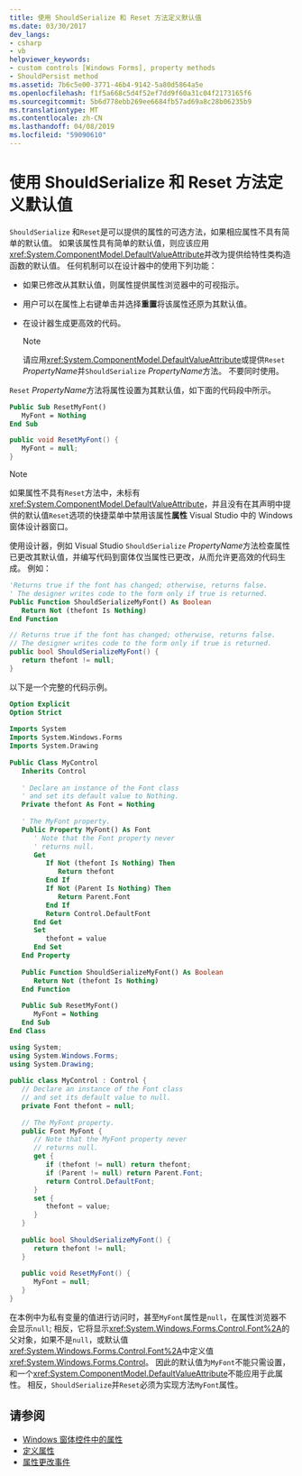 ```yaml
---
title: 使用 ShouldSerialize 和 Reset 方法定义默认值
ms.date: 03/30/2017
dev_langs:
- csharp
- vb
helpviewer_keywords:
- custom controls [Windows Forms], property methods
- ShouldPersist method
ms.assetid: 7b6c5e00-3771-46b4-9142-5a80d5864a5e
ms.openlocfilehash: f1f5a668c5d4f52ef7dd9f60a31c04f2173165f6
ms.sourcegitcommit: 5b6d778ebb269ee6684fb57ad69a8c28b06235b9
ms.translationtype: MT
ms.contentlocale: zh-CN
ms.lasthandoff: 04/08/2019
ms.locfileid: "59090610"
---
```

# <a name="defining-default-values-with-the-shouldserialize-and-reset-methods"></a>使用 ShouldSerialize 和 Reset 方法定义默认值
`ShouldSerialize` 和`Reset`是可以提供的属性的可选方法，如果相应属性不具有简单的默认值。 如果该属性具有简单的默认值，则应该应用<xref:System.ComponentModel.DefaultValueAttribute>并改为提供给特性类构造函数的默认值。 任何机制可以在设计器中的使用下列功能：  
  
-   如果已修改从其默认值，则属性提供属性浏览器中的可视指示。  
  
-   用户可以在属性上右键单击并选择**重置**将该属性还原为其默认值。  
  
-   在设计器生成更高效的代码。  
  
    > [!NOTE]
    >  请应用<xref:System.ComponentModel.DefaultValueAttribute>或提供`Reset` *PropertyName*并`ShouldSerialize` *PropertyName*方法。 不要同时使用。  
  
 `Reset` *PropertyName*方法将属性设置为其默认值，如下面的代码段中所示。  
  
```vb  
Public Sub ResetMyFont()  
   MyFont = Nothing  
End Sub  
```  
  
```csharp  
public void ResetMyFont() {  
   MyFont = null;  
}  
```  
  
> [!NOTE]
>  如果属性不具有`Reset`方法中，未标有<xref:System.ComponentModel.DefaultValueAttribute>，并且没有在其声明中提供的默认值`Reset`选项的快捷菜单中禁用该属性**属性** Visual Studio 中的 Windows 窗体设计器窗口。  
  
 使用设计器，例如 Visual Studio `ShouldSerialize` *PropertyName*方法检查属性已更改其默认值，并编写代码到窗体仅当属性已更改，从而允许更高效的代码生成。 例如：  
  
```vb  
'Returns true if the font has changed; otherwise, returns false.  
' The designer writes code to the form only if true is returned.  
Public Function ShouldSerializeMyFont() As Boolean  
   Return Not (thefont Is Nothing)  
End Function  
```  
  
```csharp  
// Returns true if the font has changed; otherwise, returns false.  
// The designer writes code to the form only if true is returned.  
public bool ShouldSerializeMyFont() {  
   return thefont != null;  
}  
```  
  
 以下是一个完整的代码示例。  
  
```vb  
Option Explicit  
Option Strict  
  
Imports System  
Imports System.Windows.Forms  
Imports System.Drawing  
  
Public Class MyControl  
   Inherits Control  
  
   ' Declare an instance of the Font class  
   ' and set its default value to Nothing.  
   Private thefont As Font = Nothing  
  
   ' The MyFont property.   
   Public Property MyFont() As Font  
      ' Note that the Font property never  
      ' returns null.  
      Get  
         If Not (thefont Is Nothing) Then  
            Return thefont  
         End If  
         If Not (Parent Is Nothing) Then  
            Return Parent.Font  
         End If  
         Return Control.DefaultFont  
      End Get  
      Set  
         thefont = value  
      End Set  
   End Property  
  
   Public Function ShouldSerializeMyFont() As Boolean  
      Return Not (thefont Is Nothing)  
   End Function  
  
   Public Sub ResetMyFont()  
      MyFont = Nothing  
   End Sub  
End Class  
```  
  
```csharp  
using System;  
using System.Windows.Forms;  
using System.Drawing;  
  
public class MyControl : Control {  
   // Declare an instance of the Font class  
   // and set its default value to null.  
   private Font thefont = null;  
  
   // The MyFont property.      
   public Font MyFont {  
      // Note that the MyFont property never  
      // returns null.  
      get {  
         if (thefont != null) return thefont;  
         if (Parent != null) return Parent.Font;  
         return Control.DefaultFont;  
      }  
      set {  
         thefont = value;  
      }  
   }  
  
   public bool ShouldSerializeMyFont() {  
      return thefont != null;  
   }  
  
   public void ResetMyFont() {  
      MyFont = null;  
   }  
}  
```  
  
 在本例中为私有变量的值进行访问时，甚至`MyFont`属性是`null`，在属性浏览器不会显示`null`; 相反，它将显示<xref:System.Windows.Forms.Control.Font%2A>的父对象，如果不是`null`，或默认值<xref:System.Windows.Forms.Control.Font%2A>中定义值<xref:System.Windows.Forms.Control>。 因此的默认值为`MyFont`不能只需设置，和一个<xref:System.ComponentModel.DefaultValueAttribute>不能应用于此属性。 相反，`ShouldSerialize`并`Reset`必须为实现方法`MyFont`属性。  
  
## <a name="see-also"></a>请参阅

- [Windows 窗体控件中的属性](properties-in-windows-forms-controls.md)
- [定义属性](defining-a-property-in-windows-forms-controls.md)
- [属性更改事件](property-changed-events.md)
